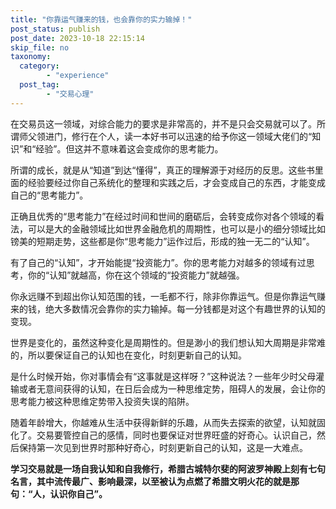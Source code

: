 ```yaml
---
title: "你靠运气赚来的钱，也会靠你的实力输掉！"
post_status: publish
post_date: 2023-10-18 22:15:14
skip_file: no
taxonomy:
  category:
        - "experience"
  post_tag:
        - "交易心理"
---
```


在交易员这一领域，对综合能力的要求是非常高的，并不是只会交易就可以了。所谓师父领进门，修行在个人，读一本好书可以迅速的给予你这一领域大佬们的“知识”和“经验”。但这并不意味着这会变成你的思考能力。

所谓的成长，就是从“知道”到达“懂得”，真正的理解源于对经历的反思。这些书里面的经验要经过你自己系统化的整理和实践之后，才会变成自己的东西，才能变成自己的“思考能力”。

正确且优秀的“思考能力”在经过时间和世间的磨砺后，会转变成你对各个领域的看法，可以是大的金融领域比如世界金融危机的周期性，也可以是小的细分领域比如镑美的短期走势，这些都是你“思考能力”运作过后，形成的独一无二的“认知”。

有了自己的“认知”，才开始能提“投资能力”。你的思考能力对越多的领域有过思考，你的“认知”就越高，你在这个领域的“投资能力”就越强。

你永远赚不到超出你认知范围的钱，一毛都不行，除非你靠运气。但是你靠运气赚来的钱，绝大多数情况会靠你的实力输掉。每一分钱都是对这个有趣世界的认知的变现。

世界是变化的，虽然这种变化是周期性的。但是渺小的我们想认知大周期是非常难的，所以要保证自己的认知也在变化，时刻更新自己的认知。

是什么时候开始，你对事情会有“这事就是这样呀？”这种说法？一些年少时父母灌输或者无意间获得的认知，在日后会成为一种思维定势，阻碍人的发展，会让你的思考能力被这种思维定势带入投资失误的陷阱。

随着年龄增大，你越难从生活中获得新鲜的乐趣，从而失去探索的欲望，认知就固化了。交易要管控自己的感情，同时也要保证对世界旺盛的好奇心。认识自己，然后保持第一次见到世界时那种好奇心，时刻更新自己的认知，这是一大难点。

**学习交易就是一场自我认知和自我修行，希腊古城特尔斐的阿波罗神殿上刻有七句名言，其中流传最广、影响最深，以至被认为点燃了希腊文明火花的就是那句：“人，认识你自己”。**

